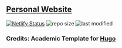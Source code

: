 ## [Personal Website](https://fveigalopez.netlify.app/)
[![Netlify Status](https://api.netlify.com/api/v1/badges/07f13713-f84c-4506-bb95-459c87630e70/deploy-status)](https://app.netlify.com/sites/albertocuadra/deploys) ![repo size](https://img.shields.io/github/repo-size/fve1ga/fveigalopez_webpage) ![last modified](https://img.shields.io/github/last-commit/fve1ga/fveigalopez_webpage)

### Credits: Academic Template for [Hugo](https://github.com/gohugoio/hugo)
